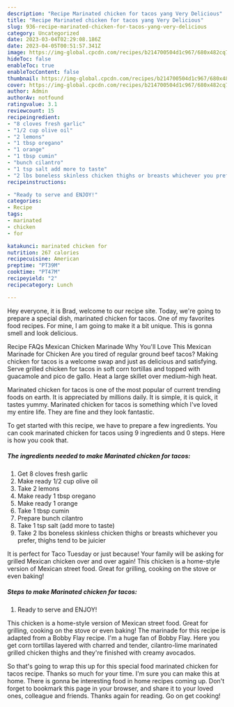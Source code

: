 ```yaml
---
description: "Recipe Marinated chicken for tacos yang Very Delicious"
title: "Recipe Marinated chicken for tacos yang Very Delicious"
slug: 936-recipe-marinated-chicken-for-tacos-yang-very-delicious
category: Uncategorized
date: 2023-03-04T02:29:08.186Z
date: 2023-04-05T00:51:57.341Z
image: https://img-global.cpcdn.com/recipes/b214700504d1c967/680x482cq70/marinated-chicken-for-tacos-recipe-main-photo.jpg
hideToc: false
enableToc: true
enableTocContent: false
thumbnail: https://img-global.cpcdn.com/recipes/b214700504d1c967/680x482cq70/marinated-chicken-for-tacos-recipe-main-photo.jpg
cover: https://img-global.cpcdn.com/recipes/b214700504d1c967/680x482cq70/marinated-chicken-for-tacos-recipe-main-photo.jpg
author: Admin
authorAv: notfound
ratingvalue: 3.1
reviewcount: 15
recipeingredient:
- "8 cloves fresh garlic"
- "1/2 cup olive oil"
- "2 lemons"
- "1 tbsp oregano"
- "1 orange"
- "1 tbsp cumin"
- "bunch cilantro"
- "1 tsp salt add more to taste"
- "2 lbs boneless skinless chicken thighs or breasts whichever you prefer thighs tend to be juicier"
recipeinstructions:

- "Ready to serve and ENJOY!"
categories:
- Recipe
tags:
- marinated
- chicken
- for

katakunci: marinated chicken for 
nutrition: 267 calories
recipecuisine: American
preptime: "PT39M"
cooktime: "PT47M"
recipeyield: "2"
recipecategory: Lunch

---
```



Hey everyone, it is Brad, welcome to our recipe site. Today, we're going to prepare a special dish, marinated chicken for tacos. One of my favorites food recipes. For mine, I am going to make it a bit unique. This is gonna smell and look delicious.

Recipe FAQs Mexican Chicken Marinade Why You&#39;ll Love This Mexican Marinade for Chicken Are you tired of regular ground beef tacos? Making chicken for tacos is a welcome swap and just as delicious and satisfying. Serve grilled chicken for tacos in soft corn tortillas and topped with guacamole and pico de gallo. Heat a large skillet over medium-high heat.

Marinated chicken for tacos is one of the most popular of current trending foods on earth. It is appreciated by millions daily. It is simple, it is quick, it tastes yummy. Marinated chicken for tacos is something which I've loved my entire life. They are fine and they look fantastic.


To get started with this recipe, we have to prepare a few ingredients. You can cook marinated chicken for tacos using 9 ingredients and 0 steps. Here is how you cook that.

<!--inarticleads1-->

##### The ingredients needed to make Marinated chicken for tacos:

1. Get 8 cloves fresh garlic
1. Make ready 1/2 cup olive oil
1. Take 2 lemons
1. Make ready 1 tbsp oregano
1. Make ready 1 orange
1. Take 1 tbsp cumin
1. Prepare bunch cilantro
1. Take 1 tsp salt (add more to taste)
1. Take 2 lbs boneless skinless chicken thighs or breasts whichever you prefer, thighs tend to be juicier


It is perfect for Taco Tuesday or just because! Your family will be asking for grilled Mexican chicken over and over again! This chicken is a home-style version of Mexican street food. Great for grilling, cooking on the stove or even baking! 

<!--inarticleads2-->

##### Steps to make Marinated chicken for tacos:


1. Ready to serve and ENJOY!

This chicken is a home-style version of Mexican street food. Great for grilling, cooking on the stove or even baking! The marinade for this recipe is adapted from a Bobby Flay recipe. I&#39;m a huge fan of Bobby Flay. Here you get corn tortillas layered with charred and tender, cilantro-lime marinated grilled chicken thighs and they&#39;re finished with creamy avocados. 

So that's going to wrap this up for this special food marinated chicken for tacos recipe. Thanks so much for your time. I'm sure you can make this at home. There is gonna be interesting food in home recipes coming up. Don't forget to bookmark this page in your browser, and share it to your loved ones, colleague and friends. Thanks again for reading. Go on get cooking!
